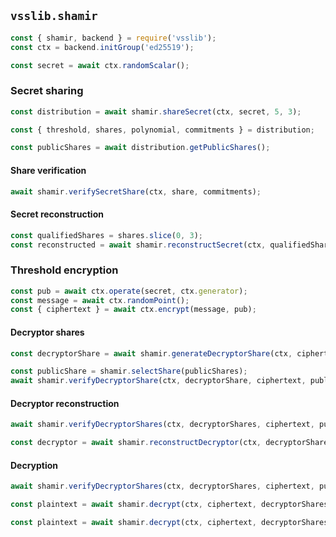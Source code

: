 ## `vsslib.shamir`

```js
const { shamir, backend } = require('vsslib');
const ctx = backend.initGroup('ed25519');
```

```js
const secret = await ctx.randomScalar();
```

### Secret sharing

```js
const distribution = await shamir.shareSecret(ctx, secret, 5, 3);
```

```js
const { threshold, shares, polynomial, commitments } = distribution;
```

```js
const publicShares = await distribution.getPublicShares();
```

#### Share verification

```js
await shamir.verifySecretShare(ctx, share, commitments);
```

#### Secret reconstruction

```js
const qualifiedShares = shares.slice(0, 3);
const reconstructed = await shamir.reconstructSecret(ctx, qualifiedShares);
```

### Threshold encryption

```js
const pub = await ctx.operate(secret, ctx.generator);
const message = await ctx.randomPoint();
const { ciphertext } = await ctx.encrypt(message, pub);
```

#### Decryptor shares

```js
const decryptorShare = await shamir.generateDecryptorShare(ctx, ciphertext, share);
```

```js
const publicShare = shamir.selectShare(publicShares);
await shamir.verifyDecryptorShare(ctx, decryptorShare, ciphertext, publicShare);
```


#### Decryptor reconstruction

```js
await shamir.verifyDecryptorShares(ctx, decryptorShares, ciphertext, publicShares);
```

```js
const decryptor = await shamir.reconstructDecryptor(ctx, decryptorShares);
```

#### Decryption

```js
await shamir.verifyDecryptorShares(ctx, decryptorShares, ciphertext, publicShares);
```

```js
const plaintext = await shamir.decrypt(ctx, ciphertext, decryptorShares);
```

```js
const plaintext = await shamir.decrypt(ctx, ciphertext, decryptorShares, { threshold, publicShares });
```
